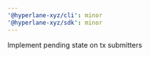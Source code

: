 ```yaml
---
'@hyperlane-xyz/cli': minor
'@hyperlane-xyz/sdk': minor
---
```


Implement pending state on tx submitters
